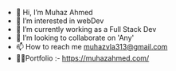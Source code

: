 - 👋 Hi, I’m Muhaz Ahmed
- 👀 I’m interested in webDev
- 🌱 I’m currently working as a Full Stack Dev
- 💞️ I’m looking to collaborate on 'Any'
- 📫 How to reach me muhazvla313@gmail.com
- 🧑‍💼Portfolio :- https://muhazahmed.com/

<!---
muhazAhmed/muhazAhmed is a ✨ special ✨ repository because its `README.md` (this file) appears on your GitHub profile.
You can click the Preview link to take a look at your changes.
--->
